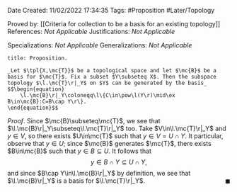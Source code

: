 <div class="topSpace"></div>

Date Created: 11/02/2022 17:34:35
Tags: #Proposition #Later/Topology

Proved by: [[Criteria for collection to be a basis for an existing topology]]
References: _Not Applicable_
Justifications: _Not Applicable_

Specializations: _Not Applicable_
Generalizations: _Not Applicable_

``` ad-Proposition
title: Proposition.

_Let $\tpl{X,\mc{T}}$ be a topological space and let $\mc{B}$ be a basis for $\mc{T}$. Fix a subset $Y\subseteq X$. Then the subspace topology $\l.\mc{T}\r|_Y$ on $Y$ can be generated by the basis_
$$\begin{equation}
    \l.\mc{B}\r|_Y\coloneqq\l\{C\in\pow\l(Y\r)\mid\ex B\in\mc{B}:C=B\cap Y\r\}.
\end{equation}$$

```

_Proof_. Since $\mc{B}\subseteq\mc{T}$, we see that $\l.\mc{B}\r|_Y\subseteq\l.\mc{T}\r|_Y$ too. Take $V\in\l.\mc{T}\r|_Y$ and $y\in V$, so there exists $U\in\mc{T}$ such that $y\in V=U\cap Y$. It particular, observe that $y\in U$; since $\mc{B}$ generates $\mc{T}$, there exists $B\in\mc{B}$ such that $y\in B\subseteq U$. It follows that
$$\begin{equation}
    y\in B\cap Y\subseteq U\cap Y,
\end{equation}$$
and since $B\cap Y\in\l.\mc{B}\r|_Y$ by definition, we see that $\l.\mc{B}\r|_Y$ is a basis for $\l.\mc{T}\r|_Y$.<span style="float:right;">$\blacksquare$</span>
